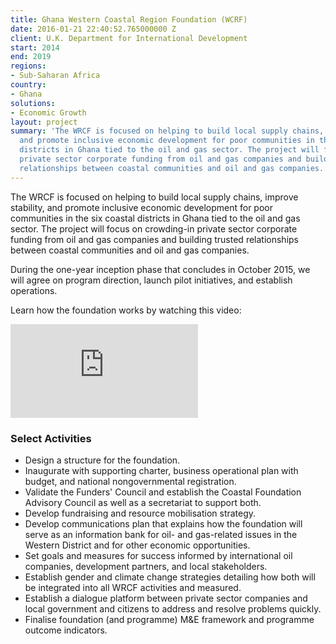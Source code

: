 ```yaml
---
title: Ghana Western Coastal Region Foundation (WCRF)
date: 2016-01-21 22:40:52.765000000 Z
client: U.K. Department for International Development
start: 2014
end: 2019
regions:
- Sub-Saharan Africa
country:
- Ghana
solutions:
- Economic Growth
layout: project
summary: 'The WRCF is focused on helping to build local supply chains, improve stability,
  and promote inclusive economic development for poor communities in the six coastal
  districts in Ghana tied to the oil and gas sector. The project will focus on crowding-in
  private sector corporate funding from oil and gas companies and building trusted
  relationships between coastal communities and oil and gas companies. '
---
```


The WRCF is focused on helping to build local supply chains, improve stability, and promote inclusive economic development for poor communities in the six coastal districts in Ghana tied to the oil and gas sector. The project will focus on crowding-in private sector corporate funding from oil and gas companies and building trusted relationships between coastal communities and oil and gas companies.

During the one-year inception phase that concludes in October 2015, we will agree on program direction, launch pilot initiatives, and establish operations.

Learn how the foundation works by watching this video:
<iframe allowfullscreen="" frameborder="0" mozallowfullscreen="" src="https://player.vimeo.com/video/134617154" webkitallowfullscreen=""></iframe>

###  Select Activities

* Design a structure for the foundation.
* Inaugurate with supporting charter, business operational plan with budget, and national nongovernmental registration.
* Validate the Funders' Council and establish the Coastal Foundation Advisory Council as well as a secretariat to support both.
* Develop fundraising and resource mobilisation strategy.
* Develop communications plan that explains how the foundation will serve as an information bank for oil- and gas-related issues in the Western District and for other economic opportunities.
* Set goals and measures for success informed by international oil companies, development partners, and local stakeholders.
* Establish gender and climate change strategies detailing how both will be integrated into all WRCF activities and measured.
* Establish a dialogue platform between private sector companies and local government and citizens to address and resolve problems quickly.
* Finalise foundation (and programme) M&E framework and programme outcome indicators.
